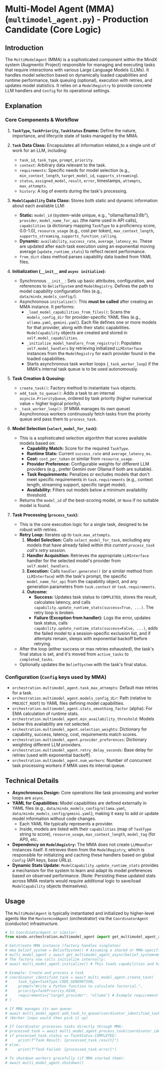 # Multi-Model Agent (MMA) (`multimodel_agent.py`) - Production Candidate (Core Logic)

## Introduction

The `MultiModelAgent` (MMA) is a sophisticated component within the MindX system (Augmentic Project) responsible for managing and executing tasks that require interactions with various Large Language Models (LLMs). It handles model selection based on dynamically loaded capabilities and runtime performance, task queuing (optional), execution with retries, and updates model statistics. It relies on a `ModelRegistry` to provide concrete LLM handlers and `Config` for its operational settings.

## Explanation

### Core Components & Workflow

1.  **`TaskType`, `TaskPriority`, `TaskStatus` Enums:** Define the nature, importance, and lifecycle state of tasks managed by the MMA.
2.  **`Task` Data Class:** Encapsulates all information related_to a single unit of work for an LLM, including:
    *   `task_id`, `task_type`, `prompt`, `priority`.
    *   `context`: Arbitrary data relevant to the task.
    *   `requirements`: Specific needs for model selection (e.g., `min_context_length`, `target_model_id`, `supports_streaming`).
    *   `status`, `assigned_model`, `result`, `error`, timestamps, `attempts`, `max_attempts`.
    *   `history`: A log of events during the task's processing.
3.  **`ModelCapability` Data Class:** Stores both static and dynamic information about each available LLM:
    *   **Static:** `model_id` (system-wide unique, e.g., "ollama/llama3:8b"), `provider`, `model_name_for_api` (the name used in API calls), `capabilities` (a dictionary mapping `TaskType` to a proficiency score, 0.0-1.0), `resource_usage` (e.g., cost per token), `max_context_length`, `supports_streaming`, `supports_function_calling`.
    *   **Dynamic:** `availability`, `success_rate`, `average_latency_ms`. These are updated after each task execution using an exponential moving average (`update_runtime_stats`) to reflect recent performance.
    *   `from_dict` class method parses capability data loaded from YAML files.
4.  **Initialization (`__init__` and `async initialize`):**
    *   Synchronous `__init__`: Sets up basic attributes, configuration, and references to `BeliefSystem` and `ModelRegistry`. Defines the path to model capability configuration files (e.g., `data/mindx_models_config/`).
    *   Asynchronous `initialize()`: This **must be called** after creating an MMA instance. It performs:
        *   `_load_model_capabilities_from_files()`: Scans the `models_config_dir` for provider-specific YAML files (e.g., `ollama.yaml`, `gemini.yaml`). Each file defines one or more models for that provider, along with their static capabilities. `ModelCapability` objects are created and stored in `self.model_capabilities`.
        *   `_initialize_model_handlers_from_registry()`: Populates `self.model_handlers` by retrieving initialized `LLMInterface` instances from the `ModelRegistry` for each provider found in the loaded capabilities.
        *   Starts asynchronous task worker loops (`_task_worker_loop`) if the MMA's internal task queue is to be used autonomously.

5.  **Task Creation & Queuing:**
    *   `create_task()`: Factory method to instantiate `Task` objects.
    *   `add_task_to_queue()`: Adds a task to an internal `asyncio.PriorityQueue`, ordered by task priority (higher numerical value = higher logical priority).
    *   `_task_worker_loop()`: (If MMA manages its own queue) Asynchronous workers continuously fetch tasks from the priority queue and pass them to `process_task`.

6.  **Model Selection (`select_model_for_task`):**
    *   This is a sophisticated selection algorithm that scores available models based on:
        *   **Capability Match:** Score for the required `TaskType`.
        *   **Runtime Stats:** Current `success_rate` and `average_latency_ms`.
        *   **Cost:** `cost_per_token` or similar from `resource_usage`.
        *   **Provider Preference:** Configurable weights for different LLM providers (e.g., prefer Gemini over Ollama if both are suitable).
        *   **Task Requirements:** Penalizes or excludes models that don't meet specific requirements in `task.requirements` (e.g., context length, streaming support, specific target model).
        *   **Availability:** Filters out models below a minimum availability threshold.
    *   Returns the `model_id` of the best-scoring model, or `None` if no suitable model is found.

7.  **Task Processing (`process_task`):**
    *   This is the core execution logic for a single task, designed to be robust with retries.
    *   **Retry Loop:** Iterates up to `task.max_attempts`.
        1.  **Model Selection:** Calls `select_model_for_task`, excluding any models that have already failed *within this current `process_task` call's retry session*.
        2.  **Handler Acquisition:** Retrieves the appropriate `LLMInterface` handler for the selected model's provider from `self.model_handlers`.
        3.  **Execution:** Calls `handler.generate()` (or a similar method from `LLMInterface`) with the task's prompt, the specific `model_name_for_api` from the capability object, and any generation parameters from `task.context` or `task.requirements`.
        4.  **Outcome:**
            *   **Success:** Updates task status to `COMPLETED`, stores the result, calculates latency, and calls `capability.update_runtime_stats(success=True, ...)`. The retry loop is broken.
            *   **Failure (Exception from handler):** Logs the error, updates task status, calls `capability.update_runtime_stats(success=False, ...)`, adds the failed model to a session-specific exclusion list, and if attempts remain, sleeps with exponential backoff before retrying.
    *   After the loop (either success or max retries exhausted), the task's final status is set, and it's moved from `active_tasks` to `completed_tasks`.
    *   Optionally updates the `BeliefSystem` with the task's final status.

### Configuration (`Config` keys used by MMA)

-   `orchestration.multimodel_agent.task_max_attempts`: Default max retries for a task.
-   `orchestration.multimodel_agent.models_config_dir`: Path (relative to `PROJECT_ROOT`) to YAML files defining model capabilities.
-   `orchestration.multimodel_agent.stats_smoothing_factor` (alpha): For EMA calculation of runtime stats.
-   `orchestration.multimodel_agent.min_availability_threshold`: Models below this availability are not selected.
-   `orchestration.multimodel_agent.selection_weights`: Dictionary for capability, success, latency, cost, requirements match scores.
-   `orchestration.multimodel_agent.provider_preferences`: Dictionary weighting different LLM providers.
-   `orchestration.multimodel_agent.retry_delay_seconds`: Base delay for retries (used with exponential backoff).
-   `orchestration.multimodel_agent.num_workers`: Number of concurrent task processing workers if MMA uses its internal queue.

## Technical Details

-   **Asynchronous Design:** Core operations like task processing and worker loops are `async`.
-   **YAML for Capabilities:** Model capabilities are defined externally in YAML files (e.g., `data/mindx_models_config/ollama.yaml`, `data/mindx_models_config/gemini.yaml`), making it easy to add or update model information without code changes.
    -   Each YAML file typically represents a provider.
    -   Inside, models are listed with their `capabilities` (map of `TaskType` string to score), `resource_usage`, `max_context_length`, `model_tag` (for API), etc.
-   **Dependency on `ModelRegistry`:** The MMA does not create `LLMHandler` instances itself. It retrieves them from the `ModelRegistry`, which is responsible for initializing and caching these handlers based on global `Config` (API keys, base URLs).
-   **Dynamic Stats Update:** `ModelCapability.update_runtime_stats` provides a mechanism for the system to learn and adapt its model preferences based on observed performance. (Note: Persisting these updated stats across MMA restarts would require additional logic to save/load `ModelCapability` objects themselves).

## Usage

The `MultiModelAgent` is typically instantiated and initialized by higher-level agents like the `MastermindAgent` (orchestrator) via the `CoordinatorAgent` (conductor) infrastructure.

```python
# In CoordinatorAgent or similar:
from mindx.orchestration.multimodel_agent import get_multimodel_agent_async, TaskType, Task, TaskPriority

# Get/Create MMA instance (factory handles singleton)
# mma_belief_system = BeliefSystem() # Assuming a shared or MMA-specific belief system
# multi_model_agent = await get_multimodel_agent_async(belief_system=mma_belief_system)
# The factory now calls initialize internally:
# await multi_model_agent.initialize() # This loads capabilities and handlers

# Example: Create and process a task
# coordinator_identified_task = await multi_model_agent.create_task(
#     task_type=TaskType.CODE_GENERATION,
#     prompt="Write a Python function to calculate factorial.",
#     priority=TaskPriority.HIGH,
#     requirements={"target_provider": "ollama"} # Example requirement
# )

# If MMA manages its own queue:
# await multi_model_agent.add_task_to_queue(coordinator_identified_task)
# (Worker loops would then pick it up)

# If Coordinator processes tasks directly through MMA:
# processed_task = await multi_model_agent.process_task(coordinator_identified_task)
# if processed_task.status == TaskStatus.COMPLETED:
#     print(f"Task Result: {processed_task.result}")
# else:
#     print(f"Task Failed: {processed_task.error}")

# To shutdown workers gracefully (if MMA started them):
# await multi_model_agent.shutdown()
